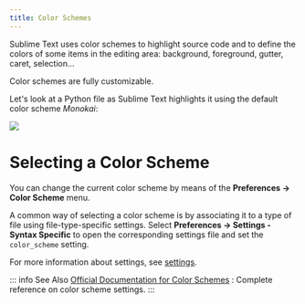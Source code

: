 ```yaml
---
title: Color Schemes
---
```


Sublime Text uses color schemes
to highlight source code
and to define the colors
of some items in the editing area:
background, foreground, gutter, caret, selection...

Color schemes are fully customizable.

Let's look at a Python file
as Sublime Text highlights it
using the default color scheme *Monokai*:

<!-- ! Images must be relative path -->
![](./images/color_schemes_main.png)

<!-- TODO this is incredibly outdated -->

# Selecting a Color Scheme

You can change the current color scheme
by means of the **Preferences → Color Scheme** menu.

A common way of selecting a color scheme
is by associating it to a type of file
using file-type-specific settings.
Select **Preferences → Settings - Syntax Specific**
to open the corresponding settings file
and set the `color_scheme` setting.

For more information about settings, see [settings](./settings).

::: info See Also
[Official Documentation for Color Schemes](https://www.sublimetext.com/docs/color_schemes.html)
: Complete reference on color scheme settings.
:::
